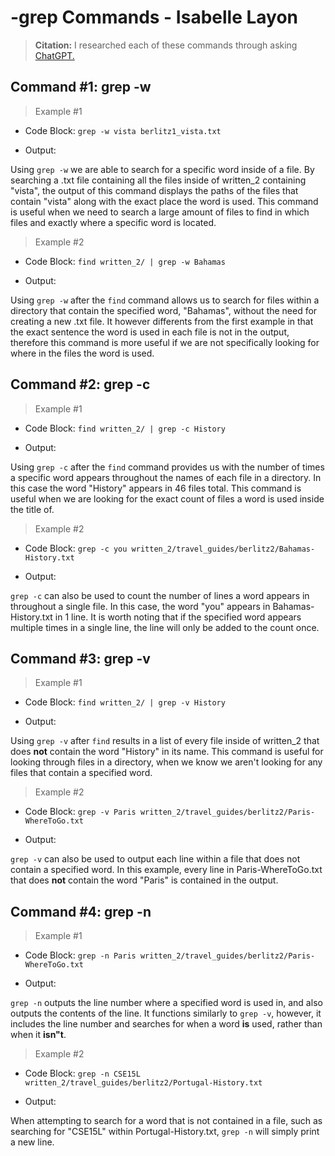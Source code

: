 # -grep Commands - Isabelle Layon
> **Citation:** I researched each of these commands through asking [ChatGPT.](https://chat.openai.com/)
## Command #1: grep -w

> Example #1
* Code Block: 
`grep -w vista berlitz1_vista.txt`


* Output:

Using `grep -w` we are able to search for a specific word inside of a file. By searching a .txt file containing all the files inside of written_2 containing
"vista", the output of this command displays the paths of the files that contain "vista" along with the exact place the word is used. This command is useful when we need to search a large amount of files to find in which files and exactly where a specific word is located.

> Example #2
* Code Block:
`find written_2/ | grep -w Bahamas`

* Output:

Using `grep -w` after the `find` command allows us to search for files within a directory that contain the specified word, "Bahamas", without the need for creating a
new .txt file. It however differents from the first example in that the exact sentence the word is used in each file is not in the output, therefore this command is
more useful if we are not specifically looking for where in the files the word is used.

## Command #2: grep -c

> Example #1
* Code Block:
`find written_2/ | grep -c History`

* Output: 

Using `grep -c` after the `find` command provides us with the number of times a specific word appears throughout the names of each file in a directory. In this case
the word "History" appears in 46 files total. This command is useful when we are looking for the exact count of files a word is used inside the title of.

> Example #2
* Code Block:
`grep -c you written_2/travel_guides/berlitz2/Bahamas-History.txt`

* Output: 

`grep -c` can also be used to count the number of lines a word appears in throughout a single file. In this case, the word "you" appears in Bahamas-History.txt
in 1 line. It is worth noting that if the specified word appears multiple times in a single line, the line will only be added to the count once.

## Command #3: grep -v

> Example #1
* Code Block:
`find written_2/ | grep -v History`

* Output: 

Using `grep -v` after `find` results in a list of every file inside of written_2 that does **not** contain the word "History" in its name. This command is useful for looking through files in a directory, when we know we aren't looking for any files that contain a specified word.

> Example #2
* Code Block:
`grep -v Paris written_2/travel_guides/berlitz2/Paris-WhereToGo.txt`

* Output:

`grep -v` can also be used to output each line within a file that does not contain a specified word. In this example, every line in Paris-WhereToGo.txt that does **not** contain the word "Paris" is contained in the output.

## Command #4: grep -n

> Example #1
* Code Block:
`grep -n Paris written_2/travel_guides/berlitz2/Paris-WhereToGo.txt`

* Output: 

`grep -n` outputs the line number where a specified word is used in, and also outputs the contents of the line. It functions similarly to `grep -v`, however, it includes the line number and searches for when a word **is** used, rather than when it **isn"t**.

> Example #2
* Code Block:
`grep -n CSE15L written_2/travel_guides/berlitz2/Portugal-History.txt`

* Output:

When attempting to search for a word that is not contained in a file, such as searching for "CSE15L" within Portugal-History.txt, `grep -n` will simply print a new line. 
